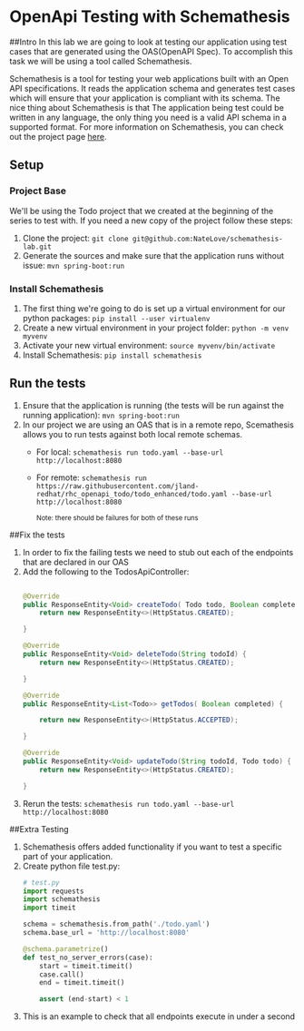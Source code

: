 # OpenApi Testing with Schemathesis


##Intro
In this lab we are going to look at testing our application using test cases that are generated using the
OAS(OpenAPI Spec). To accomplish this task we will be using a tool called Schemathesis.

Schemathesis is a tool for testing your web applications built with an Open API specifications.
It reads the application schema and generates test cases which will ensure that your application is compliant with its
 schema.
The nice thing about Schemathesis is that The application being test could be written in any language, the only thing
you need is a valid API schema in a supported format. For more information on Schemathesis, you can check out the
project page [here](https://github.com/kiwicom/schemathesis).

## Setup
### Project Base
We'll be using the Todo project that we created at the beginning of the series to test with. If you need a new copy
of the project follow these steps:
1. Clone the project: `git clone git@github.com:NateLove/schemathesis-lab.git`
2. Generate the sources and make sure that the application runs without issue: `mvn spring-boot:run`

### Install Schemathesis
1. The first thing we're going to do is set up a virtual environment for our python packages:
`pip install --user virtualenv`
2. Create a new virtual environment in your project folder: `python -m venv myvenv`
3. Activate your new virtual environment: `source myvenv/bin/activate`
4. Install Schemathesis: `pip install schemathesis`

## Run the tests
1. Ensure that the application is running (the tests will be run against the running application): `mvn spring-boot:run`
2. In our project we are using an OAS that is in a remote repo, Scemathesis allows you to run tests against both local
remote schemas.
    - For local: `schemathesis run todo.yaml --base-url http://localhost:8080`
    - For remote: `schemathesis run https://raw.githubusercontent.com/jland-redhat/rhc_openapi_todo/todo_enhanced/todo.yaml --base-url http://localhost:8080`

        <sub>Note: there should be failures for both of these runs</sub>

##Fix the tests
1. In order to fix the failing tests we need to stub out each of the endpoints that are declared in our OAS
2. Add the following to the TodosApiController:
    ```java

    @Override
    public ResponseEntity<Void> createTodo( Todo todo, Boolean completed) {
        return new ResponseEntity<>(HttpStatus.CREATED);

    }

    @Override
    public ResponseEntity<Void> deleteTodo(String todoId) {
        return new ResponseEntity<>(HttpStatus.CREATED);

    }

    @Override
    public ResponseEntity<List<Todo>> getTodos( Boolean completed) {

        return new ResponseEntity<>(HttpStatus.ACCEPTED);

    }

    @Override
    public ResponseEntity<Void> updateTodo(String todoId, Todo todo) {
        return new ResponseEntity<>(HttpStatus.CREATED);

    }
    ```
3. Rerun the tests: `schemathesis run todo.yaml --base-url http://localhost:8080`

##Extra Testing
1. Schemathesis offers added functionality if you want to test a specific part of your application.
2. Create python file test.py:
    ```python
    # test.py
    import requests
    import schemathesis
    import timeit

    schema = schemathesis.from_path('./todo.yaml')
    schema.base_url = 'http://localhost:8080'

    @schema.parametrize()
    def test_no_server_errors(case):
        start = timeit.timeit()
        case.call()
        end = timeit.timeit()

        assert (end-start) < 1

    ```
 3. This is an example to check that all endpoints execute in under a second
